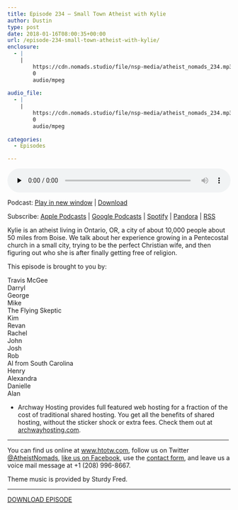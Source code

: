 ```yaml
---
title: ﻿Episode 234 – Small Town Atheist with Kylie
author: Dustin
type: post
date: 2018-01-16T08:00:35+00:00
url: /﻿episode-234-small-town-atheist-with-kylie/
enclosure:
  - |
    |
        https://cdn.nomads.studio/file/nsp-media/atheist_nomads_234.mp3
        0
        audio/mpeg
        
audio_file:
  - |
    |
        https://cdn.nomads.studio/file/nsp-media/atheist_nomads_234.mp3
        0
        audio/mpeg
        
categories:
  - Episodes

---
```

<div itemscope itemtype="http://schema.org/AudioObject">
  <meta itemprop="name" content="﻿Episode 234 &#8211; Small Town Atheist with Kylie" />
  
  <meta itemprop="uploadDate" content="2018-01-16T01:00:35-07:00" />
  
  <meta itemprop="encodingFormat" content="audio/mpeg" />
  
  <meta itemprop="description" content="Kylie is an atheist living in Ontario, OR, a city of about 10,000 people about 50 miles from Boise. We talk about her experience growing in a Pentecostal church in a small city, trying to be the perfect Christian wife, and then figuring out who she i..." />
  
  <meta itemprop="contentUrl" content="https://dts.podtrac.com/redirect.mp3/cdn.nomads.studio/file/nsp-media/atheist_nomads_234.mp3" />
  </p> 
  
  <div class="powerpress_player" id="powerpress_player_8497">
    <audio class="wp-audio-shortcode" id="audio-1679-241" preload="none" style="width: 100%;" controls="controls"><source type="audio/mpeg" src="https://dts.podtrac.com/redirect.mp3/cdn.nomads.studio/file/nsp-media/atheist_nomads_234.mp3?_=241" /><a href="https://dts.podtrac.com/redirect.mp3/cdn.nomads.studio/file/nsp-media/atheist_nomads_234.mp3">https://dts.podtrac.com/redirect.mp3/cdn.nomads.studio/file/nsp-media/atheist_nomads_234.mp3</a></audio>
  </div>
</div>

<p class="powerpress_links powerpress_links_mp3">
  Podcast: <a href="https://dts.podtrac.com/redirect.mp3/cdn.nomads.studio/file/nsp-media/atheist_nomads_234.mp3" class="powerpress_link_pinw" target="_blank" title="Play in new window" onclick="return powerpress_pinw('https://htotw.com/?powerpress_pinw=1679-podcast');" rel="nofollow">Play in new window</a> | <a href="https://dts.podtrac.com/redirect.mp3/cdn.nomads.studio/file/nsp-media/atheist_nomads_234.mp3" class="powerpress_link_d" title="Download" rel="nofollow" download="atheist_nomads_234.mp3">Download</a>
</p>

<p class="powerpress_links powerpress_subscribe_links">
  Subscribe: <a href="https://podcasts.apple.com/us/podcast/humanists-take-on-the-world/id530050098?mt=2&ls=1" class="powerpress_link_subscribe powerpress_link_subscribe_itunes" target="_blank" title="Subscribe on Apple Podcasts" rel="nofollow">Apple Podcasts</a> | <a href="https://www.google.com/podcasts?feed=aHR0cDovL2F0aGVpc3Rub21hZHMubGlic3luLmNvbS9yc3M%3D" class="powerpress_link_subscribe powerpress_link_subscribe_googleplay" target="_blank" title="Subscribe on Google Podcasts" rel="nofollow">Google Podcasts</a> | <a href="https://open.spotify.com/show/3LzK2xZGike6Tc1GEMtMbr?si=LieN9SNuTpq96smuaUsH8A" class="powerpress_link_subscribe powerpress_link_subscribe_spotify" target="_blank" title="Subscribe on Spotify" rel="nofollow">Spotify</a> | <a href="https://www.pandora.com/podcast/atheist-nomads/PC:10122?corr=62071012&part=ug" class="powerpress_link_subscribe powerpress_link_subscribe_pandora" target="_blank" title="Subscribe on Pandora" rel="nofollow">Pandora</a> | <a href="https://htotw.com/feed/podcast/" class="powerpress_link_subscribe powerpress_link_subscribe_rss" target="_blank" title="Subscribe via RSS" rel="nofollow">RSS</a>
</p>

<center>
</center>Kylie is an atheist living in Ontario, OR, a city of about 10,000 people about 50 miles from Boise. We talk about her experience growing in a Pentecostal church in a small city, trying to be the perfect Christian wife, and then figuring out who she is after finally getting free of religion.

This episode is brought to you by:

Travis McGee  
Darryl  
George  
Mike  
The Flying Skeptic  
Kim  
Revan  
Rachel  
John  
Josh  
Rob  
Al from South Carolina  
Henry  
Alexandra  
Danielle  
Alan

* Archway Hosting provides full featured web hosting for a fraction of the cost of traditional shared hosting. You get all the benefits of shared hosting, without the sticker shock or extra fees. Check them out at <a href="http://archwayhosting.com/" target="_blank" rel="noopener">archwayhosting.com</a>.

<hr width="500" />

You can find us online at <a href="https://www.htotw.com/" target="_blank" rel="noopener">www.htotw.com</a>, follow us on Twitter <a href="https://htotw.com/twitter" target="_blank" rel="noopener">@AtheistNomads</a>, <a href="https://htotw.com/facebook" target="_blank" rel="noopener">like us on Facebook</a>, use the [contact form](https://htotw.com/contact), and leave us a voice mail message at +1 (208) 996-8667.

Theme music is provided by Sturdy Fred.

<hr width="”500”" />

[DOWNLOAD EPISODE][1]

 [1]: https://dts.podtrac.com/redirect.mp3/cdn.nomads.studio/file/nsp-media/atheist_nomads_234.mp3